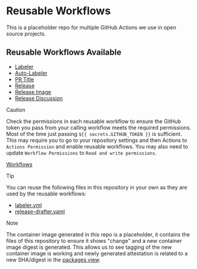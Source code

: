# Reusable Workflows

This is a placeholder repo for multiple GitHub Actions we use in open source projects.

## Reusable Workflows Available

- [Labeler](docs/labeler.md)
- [Auto-Labeler](docs/auto-labeler.md)
- [PR Title](docs/pr-title.md)
- [Release](docs/release.md)
- [Release Image](docs/release-image.md)
- [Release Discussion](docs/release-discussion.md)

> [!CAUTION]
> Check the permissions in each reusable workflow to ensure the GitHub token you pass from your calling workflow meets the required permissions. Most of the time just passing `${{ secrets.GITHUB_TOKEN }}` is sufficient.
> This may require you to go to your repository settings and then Actions to `Actions Permission` and enable reusable workflows. You may also need to update `Workflow Permissions` to `Read and write permissions`.
>
> [Workflows](.github/workflows)

> [!TIP]
> You can reuse the following files in this repository in your own as they are used by the reusable workflows:
>
> - [labeler.yml](.github/labeler.yml)
> - [release-drafter.yaml](.github/release-drafter.yaml)

> [!NOTE]
> The container image generated in this repo is a placeholder, it contains the files of this repository to ensure it shows "change" and a new container image digest is generated. This allows us to see tagging of the new container image is working and newly generated attestation is related to a new SHA/digest in the [packages view](https://github.com/github/ospo-reusable-workflows/pkgs/container/ospo-reusable-workflows).
